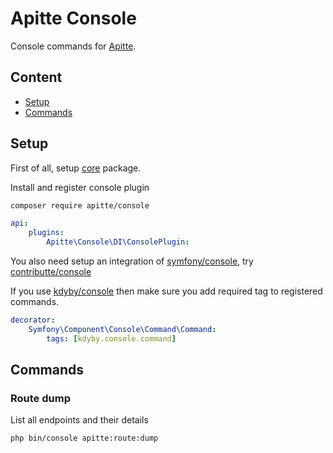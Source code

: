 # Apitte Console

Console commands for [Apitte](https://github.com/apitte/core).

## Content

- [Setup](#setup)
- [Commands](#commands)

## Setup

First of all, setup [core](https://github.com/apitte/core) package.

Install and register console plugin

```bash
composer require apitte/console
```

```yaml
api:
    plugins: 
        Apitte\Console\DI\ConsolePlugin:
```

You also need setup an integration of [symfony/console](https://symfony.com/doc/current/components/console.html), try [contributte/console](https://github.com/contributte/console/)

If you use [kdyby/console](https://github.com/Kdyby/Console) then make sure you add required tag to registered commands.

```yaml
decorator:
    Symfony\Component\Console\Command\Command:
        tags: [kdyby.console.command]
```

## Commands

### Route dump

List all endpoints and their details

```bash
php bin/console apitte:route:dump
```
